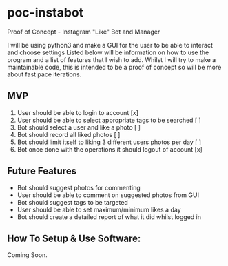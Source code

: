 # poc-instabot
Proof of Concept - Instagram "Like" Bot and Manager

I will be using python3 and make a GUI for the user to be able to interact and choose settings 
Listed below will be information on how to use the program and a list of features that I wish to add.
Whilst I will try to make a maintainable code, this is intended to be a proof of concept so will be more about fast pace iterations. 


## MVP 

1. User should be able to login to account [x]
2. User should be able to select appropriate tags to be searched [ ]
3. Bot should select a user and like a photo [ ]
4. Bot should record all liked photos [ ]
5. Bot should limit itself to liking 3 different users photos per day [ ]
6. Bot once done with the operations it should logout of account [x]


## Future Features

* Bot should suggest photos for commenting 
* User should be able to comment on suggested photos from GUI
* Bot should suggest tags to be targeted 
* User should be able to set maximum/minimum likes a day
* Bot should create a detailed report of what it did whilst logged in

## How To Setup & Use Software:

Coming Soon.


  
